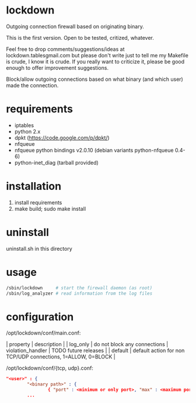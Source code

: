 lockdown
========
Outgoing connection firewall based on originating binary.

This is the first version. Open to be tested, critized, whatever.

Feel free to drop comments/suggestions/ideas at lockdown.tables<at>gmail.com but
please don't write just to tell me my Makefile is crude, I know it is crude. If you
really want to criticize it, please be good enough to offer improvement suggestions.

Block/allow outgoing connections based on what binary (and which user) made the connection.

requirements
============
* iptables
* python 2.x
* dpkt (https://code.google.com/p/dpkt/)
* nfqueue
* nfqueue python bindings v2.0.10 (debian variants python-nfqueue 0.4-6)
* python-inet_diag (tarball provided)

installation
============
1. install requirements
2. make build; sudo make install

uninstall
=========
uninstall.sh in this directory

usage
=====
```bash
/sbin/lockdown     # start the firewall daemon (as root)
/sbin/log_analyzer # read information from the log files
```
configuration
=============
/opt/lockdown/conf/main.conf:

| property | description |
| log_only | do not block any connections
| violation_handler | TODO future releases |
| default | default action for non TCP/UDP connections, 1=ALLOW, 0=BLOCK |

/opt/lockdown/conf/{tcp, udp}.conf:
```json
"<user>" : {
        "<binary path>" : {
                { "port" : <minimum or only port>, "max" : <maximum port>, "destination" : [ "<destination IP or networks>", ] },
        ...
```
